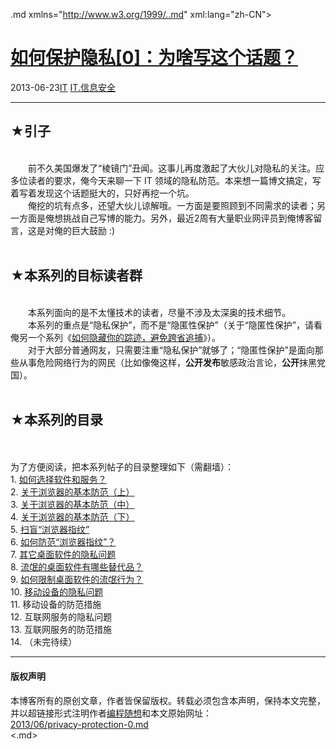 <!DOCTYPE.md>
.md xmlns="http://www.w3.org/1999/..md" xml:lang="zh-CN">
<head>
<meta http-equiv="Content-Type" content="text.md; charset=utf-8" />
<meta name="generator" content="Python script by program.think@gmail.com" />
<meta name="provider" content="program-think.blogspot.com" />
<link type="text/css" rel="stylesheet" href="../../css/program-think.css" />
<title>如何保护隐私[0]：为啥写这个话题？ - 编程随想的博客</title>
</head>
<body>
<div id="main" style="width:100%;">
<h1><a href="../../index.md" title="回到首页">如何保护隐私[0]：为啥写这个话题？</a></h1>
<div class="post-info"><span class="date-header">2013-06-23</span><a href="../../tags/IT.md" class="tag">IT</a> <a href="../../tags/IT.E4BFA1E681AFE5AE89E585A8.md" class="tag">IT.信息安全</a> </div>
<hr>
<div class="post">
<h2>★引子</h2><br />&#12288;&#12288;前不久美国爆发了“棱镜门”丑闻。这事儿再度激起了大伙儿对隐私的关注。应多位读者的要求，俺今天来聊一下 IT 领域的隐私防范。本来想一篇博文搞定，写着写着发现这个话题挺大的，只好再挖一个坑。<a name='more'></a><!--program-think--><br />&#12288;&#12288;俺挖的坑有点多，还望大伙儿谅解哦。一方面是要照顾到不同需求的读者；另一方面是俺想挑战自己写博的能力。另外，最近2周有大量职业网评员到俺博客留言，这是对俺的巨大鼓励 :)<br /><br /><h2>★本系列的目标读者群</h2><br />&#12288;&#12288;本系列面向的是不太懂技术的读者，尽量不涉及太深奥的技术细节。<br />&#12288;&#12288;本系列的重点是“隐私保护”，而不是“隐匿性保护”（关于“隐匿性保护”，请看俺另一个系列《<a href="../../2010/04/howto-cover-your-tracks-0.md">如何隐藏你的踪迹，避免跨省追捕</a>》）。<br />&#12288;&#12288;对于大部分普通网友，只需要注重“隐私保护”就够了；“隐匿性保护”是面向那些从事危险网络行为的网民（比如像俺这样，<b>公开发布</b>敏感政治言论，<b>公开</b>抹黑党国）。<br /><br /><h2>★本系列的目录</h2><a name="index"> </a><br /><br />为了方便阅读，把本系列帖子的目录整理如下（需翻墙）： <br />1. <a href="../../2013/06/privacy-protection-1.md">如何选择软件和服务？</a><br />2. <a href="../../2013/06/privacy-protection-2.md">关于浏览器的基本防范（上）</a><br />3. <a href="../../2013/07/privacy-protection-3.md">关于浏览器的基本防范（中）</a><br />4. <a href="../../2013/07/privacy-protection-4.md">关于浏览器的基本防范（下）</a><br />5. <a href="../../2014/01/privacy-protection-5.md">扫盲“浏览器指纹”</a><br />6. <a href="../../2014/01/privacy-protection-6.md">如何防范“浏览器指纹”？</a><br />7. <a href="../../2014/08/privacy-protection-7.md">其它桌面软件的隐私问题</a><br />8. <a href="../../2014/08/privacy-protection-8.md">流氓的桌面软件有哪些替代品？</a><br />9. <a href="../../2014/08/privacy-protection-9.md">如何限制桌面软件的流氓行为？</a><br />10. <a href="../../2015/01/privacy-protection-10.md">移动设备的隐私问题</a><br />11. 移动设备的防范措施<br />12. 互联网服务的隐私问题<br />13. 互联网服务的防范措施<br />14. （未完待续）<div class="blogger-post-footer">
</div>
<hr>
<div class="copyright">
<h4>版权声明</h4>
本博客所有的原创文章，作者皆保留版权。转载必须包含本声明，保持本文完整，并以超链接形式注明作者<a href="mailto:program.think@gmail.com">编程随想</a>和本文原始网址：<br>
<a href="2013/06/privacy-protection-0.md">2013/06/privacy-protection-0.md</a>
</div>
</div>
</body>
<.md>
